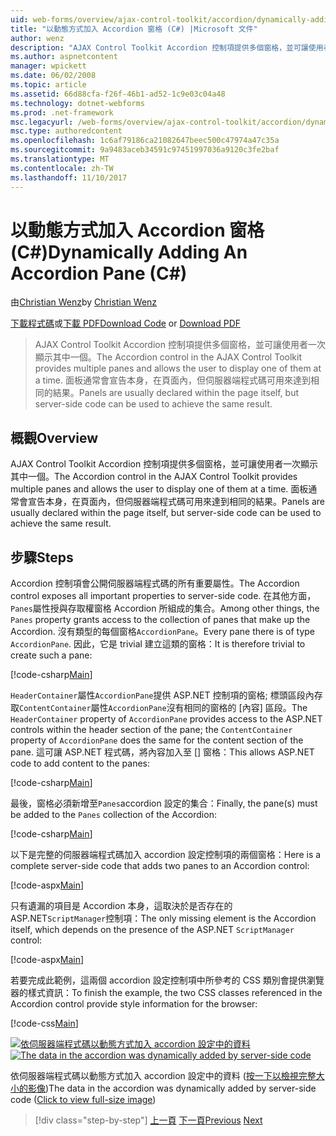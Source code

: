 ```yaml
---
uid: web-forms/overview/ajax-control-toolkit/accordion/dynamically-adding-an-accordion-pane-cs
title: "以動態方式加入 Accordion 窗格 (C#) |Microsoft 文件"
author: wenz
description: "AJAX Control Toolkit Accordion 控制項提供多個窗格，並可讓使用者一次顯示其中一個。 面板通常會宣告 w..."
ms.author: aspnetcontent
manager: wpickett
ms.date: 06/02/2008
ms.topic: article
ms.assetid: 66d88cfa-f26f-46b1-ad52-1c9e03c04a48
ms.technology: dotnet-webforms
ms.prod: .net-framework
msc.legacyurl: /web-forms/overview/ajax-control-toolkit/accordion/dynamically-adding-an-accordion-pane-cs
msc.type: authoredcontent
ms.openlocfilehash: 1c6af79186ca21082647beec500c47974a47c35a
ms.sourcegitcommit: 9a9483aceb34591c97451997036a9120c3fe2baf
ms.translationtype: MT
ms.contentlocale: zh-TW
ms.lasthandoff: 11/10/2017
---
```

<a name="dynamically-adding-an-accordion-pane-c"></a><span data-ttu-id="02bc4-104">以動態方式加入 Accordion 窗格 (C#)</span><span class="sxs-lookup"><span data-stu-id="02bc4-104">Dynamically Adding An Accordion Pane (C#)</span></span>
====================
<span data-ttu-id="02bc4-105">由[Christian Wenz](https://github.com/wenz)</span><span class="sxs-lookup"><span data-stu-id="02bc4-105">by [Christian Wenz](https://github.com/wenz)</span></span>

<span data-ttu-id="02bc4-106">[下載程式碼](http://download.microsoft.com/download/5/6/d/56d50cef-2011-4c8f-9891-7edc6dc57df9/Accordion2.cs.zip)或[下載 PDF](http://download.microsoft.com/download/6/7/1/6718d452-ff89-4d3f-a90e-c74ec2d636a3/accordion2CS.pdf)</span><span class="sxs-lookup"><span data-stu-id="02bc4-106">[Download Code](http://download.microsoft.com/download/5/6/d/56d50cef-2011-4c8f-9891-7edc6dc57df9/Accordion2.cs.zip) or [Download PDF](http://download.microsoft.com/download/6/7/1/6718d452-ff89-4d3f-a90e-c74ec2d636a3/accordion2CS.pdf)</span></span>

> <span data-ttu-id="02bc4-107">AJAX Control Toolkit Accordion 控制項提供多個窗格，並可讓使用者一次顯示其中一個。</span><span class="sxs-lookup"><span data-stu-id="02bc4-107">The Accordion control in the AJAX Control Toolkit provides multiple panes and allows the user to display one of them at a time.</span></span> <span data-ttu-id="02bc4-108">面板通常會宣告本身，在頁面內，但伺服器端程式碼可用來達到相同的結果。</span><span class="sxs-lookup"><span data-stu-id="02bc4-108">Panels are usually declared within the page itself, but server-side code can be used to achieve the same result.</span></span>


## <a name="overview"></a><span data-ttu-id="02bc4-109">概觀</span><span class="sxs-lookup"><span data-stu-id="02bc4-109">Overview</span></span>

<span data-ttu-id="02bc4-110">AJAX Control Toolkit Accordion 控制項提供多個窗格，並可讓使用者一次顯示其中一個。</span><span class="sxs-lookup"><span data-stu-id="02bc4-110">The Accordion control in the AJAX Control Toolkit provides multiple panes and allows the user to display one of them at a time.</span></span> <span data-ttu-id="02bc4-111">面板通常會宣告本身，在頁面內，但伺服器端程式碼可用來達到相同的結果。</span><span class="sxs-lookup"><span data-stu-id="02bc4-111">Panels are usually declared within the page itself, but server-side code can be used to achieve the same result.</span></span>

## <a name="steps"></a><span data-ttu-id="02bc4-112">步驟</span><span class="sxs-lookup"><span data-stu-id="02bc4-112">Steps</span></span>

<span data-ttu-id="02bc4-113">Accordion 控制項會公開伺服器端程式碼的所有重要屬性。</span><span class="sxs-lookup"><span data-stu-id="02bc4-113">The Accordion control exposes all important properties to server-side code.</span></span> <span data-ttu-id="02bc4-114">在其他方面，`Panes`屬性授與存取權窗格 Accordion 所組成的集合。</span><span class="sxs-lookup"><span data-stu-id="02bc4-114">Among other things, the `Panes` property grants access to the collection of panes that make up the Accordion.</span></span> <span data-ttu-id="02bc4-115">沒有類型的每個窗格`AccordionPane`。</span><span class="sxs-lookup"><span data-stu-id="02bc4-115">Every pane there is of type `AccordionPane`.</span></span> <span data-ttu-id="02bc4-116">因此，它是 trivial 建立這類的窗格：</span><span class="sxs-lookup"><span data-stu-id="02bc4-116">It is therefore trivial to create such a pane:</span></span>

[!code-csharp[Main](dynamically-adding-an-accordion-pane-cs/samples/sample1.cs)]

<span data-ttu-id="02bc4-117">`HeaderContainer`屬性`AccordionPane`提供 ASP.NET 控制項的窗格; 標頭區段內存取`ContentContainer`屬性`AccordionPane`沒有相同的窗格的 [內容] 區段。</span><span class="sxs-lookup"><span data-stu-id="02bc4-117">The `HeaderContainer` property of `AccordionPane` provides access to the ASP.NET controls within the header section of the pane; the `ContentContainer` property of `AccordionPane` does the same for the content section of the pane.</span></span> <span data-ttu-id="02bc4-118">這可讓 ASP.NET 程式碼，將內容加入至 [] 窗格：</span><span class="sxs-lookup"><span data-stu-id="02bc4-118">This allows ASP.NET code to add content to the panes:</span></span>

[!code-csharp[Main](dynamically-adding-an-accordion-pane-cs/samples/sample2.cs)]

<span data-ttu-id="02bc4-119">最後，窗格必須新增至`Panes`accordion 設定的集合：</span><span class="sxs-lookup"><span data-stu-id="02bc4-119">Finally, the pane(s) must be added to the `Panes` collection of the Accordion:</span></span>

[!code-csharp[Main](dynamically-adding-an-accordion-pane-cs/samples/sample3.cs)]

<span data-ttu-id="02bc4-120">以下是完整的伺服器端程式碼加入 accordion 設定控制項的兩個窗格：</span><span class="sxs-lookup"><span data-stu-id="02bc4-120">Here is a complete server-side code that adds two panes to an Accordion control:</span></span>

[!code-aspx[Main](dynamically-adding-an-accordion-pane-cs/samples/sample4.aspx)]

<span data-ttu-id="02bc4-121">只有遺漏的項目是 Accordion 本身，這取決於是否存在的 ASP.NET`ScriptManager`控制項：</span><span class="sxs-lookup"><span data-stu-id="02bc4-121">The only missing element is the Accordion itself, which depends on the presence of the ASP.NET `ScriptManager` control:</span></span>

[!code-aspx[Main](dynamically-adding-an-accordion-pane-cs/samples/sample5.aspx)]

<span data-ttu-id="02bc4-122">若要完成此範例，這兩個 accordion 設定控制項中所參考的 CSS 類別會提供瀏覽器的樣式資訊：</span><span class="sxs-lookup"><span data-stu-id="02bc4-122">To finish the example, the two CSS classes referenced in the Accordion control provide style information for the browser:</span></span>

[!code-css[Main](dynamically-adding-an-accordion-pane-cs/samples/sample6.css)]


<span data-ttu-id="02bc4-123">[![依伺服器端程式碼以動態方式加入 accordion 設定中的資料](dynamically-adding-an-accordion-pane-cs/_static/image2.png)](dynamically-adding-an-accordion-pane-cs/_static/image1.png)</span><span class="sxs-lookup"><span data-stu-id="02bc4-123">[![The data in the accordion was dynamically added by server-side code](dynamically-adding-an-accordion-pane-cs/_static/image2.png)](dynamically-adding-an-accordion-pane-cs/_static/image1.png)</span></span>

<span data-ttu-id="02bc4-124">依伺服器端程式碼以動態方式加入 accordion 設定中的資料 ([按一下以檢視完整大小的影像](dynamically-adding-an-accordion-pane-cs/_static/image3.png))</span><span class="sxs-lookup"><span data-stu-id="02bc4-124">The data in the accordion was dynamically added by server-side code ([Click to view full-size image](dynamically-adding-an-accordion-pane-cs/_static/image3.png))</span></span>

>[!div class="step-by-step"]
<span data-ttu-id="02bc4-125">[上一頁](databinding-to-an-accordion-cs.md)
[下一頁](databinding-to-an-accordion-vb.md)</span><span class="sxs-lookup"><span data-stu-id="02bc4-125">[Previous](databinding-to-an-accordion-cs.md)
[Next](databinding-to-an-accordion-vb.md)</span></span>
